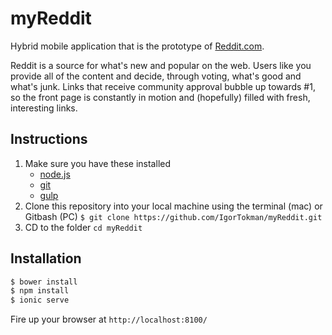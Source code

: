 # myReddit

Hybrid mobile application that is the prototype of [Reddit.com](https://www.reddit.com/r/Android).

Reddit is a source for what's new and popular on the web. Users like you provide all of the content and decide, through voting, what's good and what's junk.
Links that receive community approval bubble up towards #1, so the front page is constantly in motion and (hopefully) filled with fresh, interesting links.

## Instructions

1. Make sure you have these installed
	- [node.js](http://nodejs.org/)
	- [git](http://git-scm.com/)
 	- [gulp](http://gulpjs.com/)
2. Clone this repository into your local machine using the terminal (mac) or Gitbash (PC)
`$ git clone https://github.com/IgorTokman/myReddit.git`
3. CD to the folder `cd myReddit`

Installation
------------

```sh
$ bower install
$ npm install
$ ionic serve
```

Fire up your browser at `http://localhost:8100/`